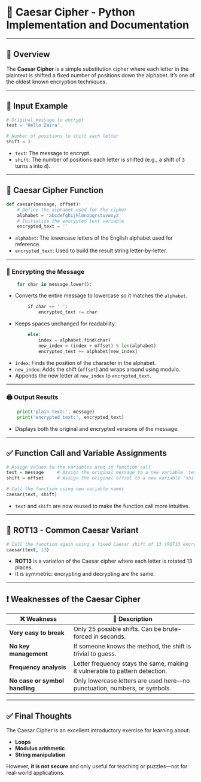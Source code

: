# 🔐 Caesar Cipher - Python Implementation and Documentation

---

## 📌 Overview

The **Caesar Cipher** is a simple substitution cipher where each letter in the plaintext is shifted a fixed number of positions down the alphabet. It’s one of the oldest known encryption techniques.

---

## 🧪 Input Example

```python
# Original message to encrypt
text = 'Hello Zaira'

# Number of positions to shift each letter
shift = 3
```

* `text`: The message to encrypt.
* `shift`: The number of positions each letter is shifted (e.g., a shift of `3` turns `a` into `d`).

---

## 🧠 Caesar Cipher Function

```python
def caesar(message, offset):
    # Define the alphabet used for the cipher
    alphabet = 'abcdefghijklmnopqrstuvwxyz'
    # Initialize the encrypted text variable
    encrypted_text = ''
```

* `alphabet`: The lowercase letters of the English alphabet used for reference.
* `encrypted_text`: Used to build the result string letter-by-letter.

---

### 🔁 Encrypting the Message

```python
    for char in message.lower():
```

* Converts the entire message to lowercase so it matches the `alphabet`.

```python
        if char == ' ':
            encrypted_text += char
```

* Keeps spaces unchanged for readability.

```python
        else:
            index = alphabet.find(char)
            new_index = (index + offset) % len(alphabet)
            encrypted_text += alphabet[new_index]
```

* `index`: Finds the position of the character in the alphabet.
* `new_index`: Adds the shift (`offset`) and wraps around using modulo.
* Appends the new letter at `new_index` to `encrypted_text`.

---

### 🖨️ Output Results

```python
    print('plain text:', message)
    print('encrypted text:', encrypted_text)
```

* Displays both the original and encrypted versions of the message.

---

## ✅ Function Call and Variable Assignments

```python
# Assign values to the variables used in function call
text = message     # Assign the original message to a new variable 'text'
shift = offset     # Assign the original offset to a new variable 'shift'

# Call the function using new variable names
caesar(text, shift)
```

* `text` and `shift` are now reused to make the function call more intuitive.

---

## 🔁 ROT13 - Common Caesar Variant

```python
# Call the function again using a fixed Caesar shift of 13 (ROT13 encryption)
caesar(text, 13)
```

* **ROT13** is a variation of the Caesar cipher where each letter is rotated 13 places.
* It is symmetric: encrypting and decrypting are the same.

---

## ❗ Weaknesses of the Caesar Cipher

| ❌ Weakness                     | 📄 Description                                                              |
| ------------------------------ | --------------------------------------------------------------------------- |
| **Very easy to break**         | Only 25 possible shifts. Can be brute-forced in seconds.                    |
| **No key management**          | If someone knows the method, the shift is trivial to guess.                 |
| **Frequency analysis**         | Letter frequency stays the same, making it vulnerable to pattern detection. |
| **No case or symbol handling** | Only lowercase letters are used here—no punctuation, numbers, or symbols.   |

---

## ✅ Final Thoughts

The Caesar Cipher is an excellent introductory exercise for learning about:

* **Loops**
* **Modulus arithmetic**
* **String manipulation**

However, **it is not secure** and only useful for teaching or puzzles—not for real-world applications.





